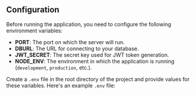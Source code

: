 
## Configuration

Before running the application, you need to configure the following environment variables:

- **PORT**: The port on which the server will run.
- **DBURL**: The URL for connecting to your database.
- **JWT_SECRET**: The secret key used for JWT token generation.
- **NODE_ENV**: The environment in which the application is running (`development`, `production`, etc.).

Create a `.env` file in the root directory of the project and provide values for these variables. Here's an example `.env` file:

